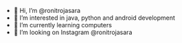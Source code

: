 - 👋 Hi, I’m @ronitrojasara
- 👀 I’m interested in java, python and android development 
- 🌱 I’m currently learning computers
- 💞️ I’m looking on Instagram @ronitrojasara

<!---
ronitrojasara/ronitrojasara is a ✨ special ✨ repository because its `README.md` (this file) appears on your GitHub profile.
You can click the Preview link to take a look at your changes.
--->
